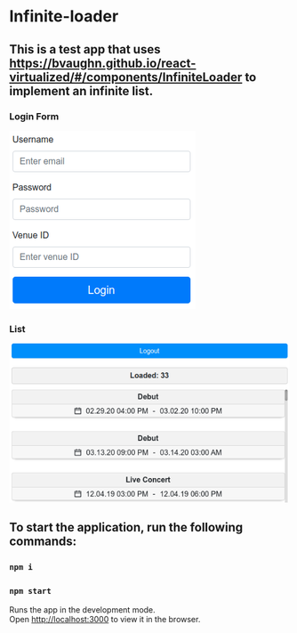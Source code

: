 # Infinite-loader

## This is a test app that uses https://bvaughn.github.io/react-virtualized/#/components/InfiniteLoader to implement an infinite list.

### Login Form
![Login Form](img/README_login-form.png)

### List
![List](img/README_list.png)

## To start the application, run the following commands:
### `npm i`
### `npm start`

Runs the app in the development mode.<br>
Open [http://localhost:3000](http://localhost:3000) to view it in the browser.
